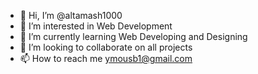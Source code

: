 - 👋 Hi, I’m @altamash1000
- 👀 I’m interested in Web Development
- 🌱 I’m currently learning Web Developing and Designing
- 💞️ I’m looking to collaborate on all projects
- 📫 How to reach me ymousb1@gmail.com

<!---
altamash1000/altamash1000 is a ✨ special ✨ repository because its `README.md` (this file) appears on your GitHub profile.
You can click the Preview link to take a look at your changes.
--->
